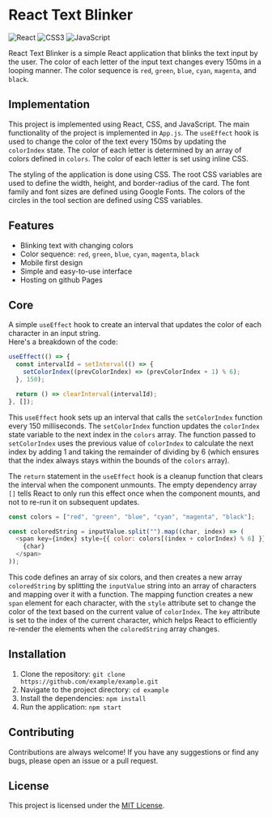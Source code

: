 # React Text Blinker

![React](https://img.shields.io/badge/React-17.0.2-blue?logo=React) ![CSS3](https://img.shields.io/badge/CSS3-3.0.0-blue?logo=CSS3) ![JavaScript](https://img.shields.io/badge/JavaScript-ES6-yellow?logo=JavaScript)

React Text Blinker is a simple React application that blinks the text input by the user. The color of each letter of the input text changes every 150ms in a looping manner. The color sequence is `red`, `green`, `blue`, `cyan`, `magenta`, and `black`.

## Implementation

This project is implemented using React, CSS, and JavaScript. The main functionality of the project is implemented in `App.js`. The `useEffect` hook is used to change the color of the text every 150ms by updating the `colorIndex` state. The color of each letter is determined by an array of colors defined in `colors`. The color of each letter is set using inline CSS.

The styling of the application is done using CSS. The root CSS variables are used to define the width, height, and border-radius of the card. The font family and font sizes are defined using Google Fonts. The colors of the circles in the tool section are defined using CSS variables.

## Features

-   Blinking text with changing colors
-   Color sequence: `red`, `green`, `blue`, `cyan`, `magenta`, `black`
-   Mobile first design
-   Simple and easy-to-use interface
-   Hosting on github Pages

## Core

A simple `useEffect` hook to create an interval that updates the color of each character in an input string.
<br>Here's a breakdown of the code:

```javascript 
useEffect(() => {
  const intervalId = setInterval(() => {
    setColorIndex((prevColorIndex) => (prevColorIndex + 1) % 6);
  }, 150);

  return () => clearInterval(intervalId);
}, []);
```

This `useEffect` hook sets up an interval that calls the `setColorIndex` function every 150 milliseconds. The `setColorIndex` function updates the `colorIndex` state variable to the next index in the `colors` array. The function passed to `setColorIndex` uses the previous value of `colorIndex` to calculate the next index by adding 1 and taking the remainder of dividing by 6 (which ensures that the index always stays within the bounds of the `colors` array).

The `return` statement in the `useEffect` hook is a cleanup function that clears the interval when the component unmounts. The empty dependency array `[]` tells React to only run this effect once when the component mounts, and not to re-run it on subsequent updates.

```javascript
const colors = ["red", "green", "blue", "cyan", "magenta", "black"];

const coloredString = inputValue.split("").map((char, index) => (
  <span key={index} style={{ color: colors[(index + colorIndex) % 6] }}>
    {char}
  </span>
));
```

This code defines an array of six colors, and then creates a new array `coloredString` by splitting the `inputValue` string into an array of characters and mapping over it with a function. The mapping function creates a new `span` element for each character, with the `style` attribute set to change the color of the text based on the current value of `colorIndex`. The `key` attribute is set to the index of the current character, which helps React to efficiently re-render the elements when the `coloredString` array changes.



## Installation

1.  Clone the repository: `git clone https://github.com/example/example.git`
2.  Navigate to the project directory: `cd example`
3.  Install the dependencies: `npm install`
4.  Run the application: `npm start`

## Contributing

Contributions are always welcome! If you have any suggestions or find any bugs, please open an issue or a pull request.

## License

This project is licensed under the [MIT License](https://chat.openai.com/LICENSE).